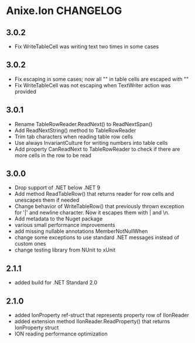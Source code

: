 # Anixe.Ion CHANGELOG

## 3.0.2
- Fix WriteTableCell was writing text two times in some cases

## 3.0.2
- Fix escaping in some cases; now all "\" in table cells are escaped with "\"
- Fix WriteTableCell was not escaping when TextWriter action was provided

## 3.0.1
- Rename TableRowReader.ReadNext() to ReadNextSpan()
- Add ReadNextString() method to TableRowReader
- Trim tab characters when reading table row cells
- Use always InvariantCulture for writing numbers into table cells
- Add property CanReadNext to TableRowReader to check if there are more cells in the row to be read

## 3.0.0
- Drop support of .NET below .NET 9
- Add method ReadTableRow() that returns reader for row cells and unescapes them if needed
- Change behavior of WriteTableRow() that previously thrown exception for '|' and newline character. Now it escapes them with \| and \n.
- Add metadata to the Nuget package
- various small performance improvements
- add missing nullable annotations MemberNotNullWhen
- change some exceptions to use standard .NET messages instead of custom ones
- change testing library from NUnit to xUnit

## 2.1.1
- added build for .NET Standard 2.0

## 2.1.0
- added IonProperty ref-struct that represents property row of IIonReader
- added extension method IIonReader.ReadProperty() that returns IonProperty struct
- ION reading performance optimization
